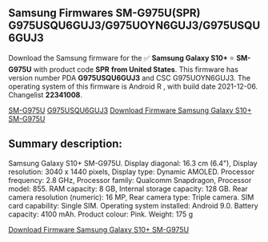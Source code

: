 <h2>Samsung Firmwares SM-G975U(SPR) G975USQU6GUJ3/G975UOYN6GUJ3/G975USQU6GUJ3</h2>
Download the Samsung firmware for the ✅ <strong>Samsung Galaxy S10+ </strong> ⭐ <strong>SM-G975U</strong> with product code <strong>SPR</strong> <strong> from United States</strong>. This firmware has version number PDA <strong>G975USQU6GUJ3</strong> and CSC G975UOYN6GUJ3. The operating system of this firmware is Android R , with build date 2021-12-06. Changelist <strong>22341008</strong>.


[SM-G975U](https://samfirm.shop/samsung/model/SM-G975U)
[G975USQU6GUJ3](https://samfirm.shop/samsung/pda/G975USQU6GUJ3)
[Download Firmware Samsung Galaxy S10+ SM-G975U](https://samfirm.shop/samsung/firmware/480310)
<h2>Summary description:</h2>
<p>Samsung Galaxy S10+ SM-G975U. Display diagonal: 16.3 cm (6.4"), Display resolution: 3040 x 1440 pixels, Display type: Dynamic AMOLED. Processor frequency: 2.8 GHz, Processor family: Qualcomm Snapdragon, Processor model: 855. RAM capacity: 8 GB, Internal storage capacity: 128 GB. Rear camera resolution (numeric): 16 MP, Rear camera type: Triple camera. SIM card capability: Single SIM. Operating system installed: Android 9.0. Battery capacity: 4100 mAh. Product colour: Pink. Weight: 175 g</p>


[Download Firmware Samsung Galaxy S10+ SM-G975U](https://samfirm.shop/samsung/firmware/480310)
